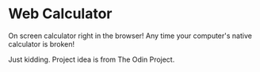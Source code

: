 # Web Calculator

On screen calculator right in the browser! Any time your computer's native calculator is broken!

Just kidding. Project idea is from The Odin Project.
